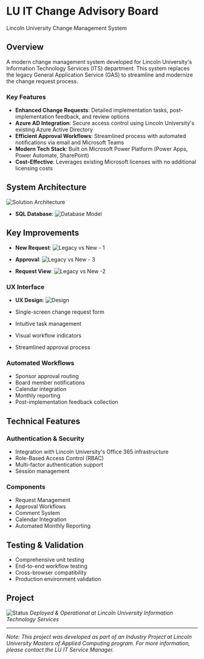 # LU IT Change Advisory Board
Lincoln University Change Management System

## Overview
A modern change management system developed for Lincoln University's Information Technology Services (ITS) department. This system replaces the legacy General Application Service (GAS) to streamline and modernize the change request process.

### Key Features
- **Enhanced Change Requests**: Detailed implementation tasks, post-implementation feedback, and review options
- **Azure AD Integration**: Secure access control using Lincoln University's existing Azure Active Directory
- **Efficient Approval Workflows**: Streamlined process with automated notifications via email and Microsoft Teams
- **Modern Tech Stack**: Built on Microsoft Power Platform (Power Apps, Power Automate, SharePoint)
- **Cost-Effective**: Leverages existing Microsoft licenses with no additional licensing costs

## System Architecture

![Solution Architecture](https://github.com/user-attachments/assets/c9574463-d04f-4d43-835c-1e16aa08df82)

- **SQL Database**:
![Database Model](https://github.com/user-attachments/assets/eb1a1be1-45b5-4929-8d0a-563ac5a15ccf)

## Key Improvements

- **New Request**:
![Legacy vs New - 1](https://github.com/user-attachments/assets/d30e261b-3b9b-4dc9-9fb0-bf6e547e395b)

- **Approval**:
![Legacy vs New - 3](https://github.com/user-attachments/assets/163e4606-fcb8-46a3-bd92-9721a5360c48)

- **Request View**:
![Legacy vs New -2 ](https://github.com/user-attachments/assets/986a153d-0d54-4370-9255-affa926a7791)

### UX Interface

- **UX Design**:
![Design](https://github.com/user-attachments/assets/c3864903-c910-4914-bb0f-70624d35c7ce)

- Single-screen change request form
- Intuitive task management
- Visual workflow indicators
- Streamlined approval process

### Automated Workflows
- Sponsor approval routing
- Board member notifications
- Calendar integration
- Monthly reporting
- Post-implementation feedback collection

## Technical Features

### Authentication & Security
- Integration with Lincoln University's Office 365 infrastructure
- Role-Based Access Control (RBAC)
- Multi-factor authentication support
- Session management

### Components
- Request Management
- Approval Workflows
- Comment System
- Calendar Integration
- Automated Monthly Reporting 

## Testing & Validation
- Comprehensive unit testing
- End-to-end workflow testing
- Cross-browser compatibility
- Production environment validation

## Project
![Status](https://img.shields.io/badge/Status-Production_Ready-00A162?style=for-the-badge)
*Deployed & Operational at Lincoln University Information Technology Services*

---
*Note: This project was developed as part of an Industry Project at Lincoln University Masters of Applied Computing program. For more information, please contact the LU IT Service Manager.*
